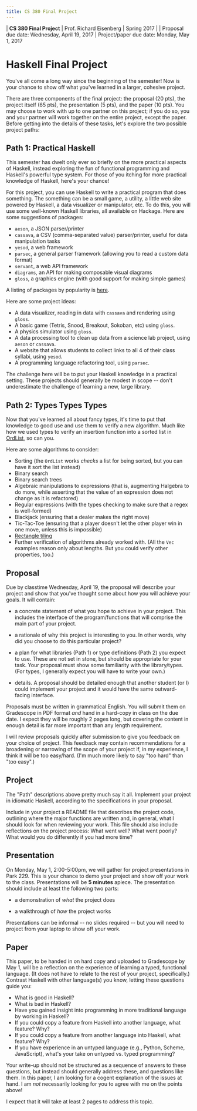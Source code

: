 ```yaml
---
title: CS 380 Final Project
---
```


<div id="header">

| **CS 380 Final Project**
| Prof. Richard Eisenberg
| Spring 2017
|
| Proposal due date: Wednesday, April 19, 2017
| Project/paper due date: Monday, May 1, 2017

</div>

Haskell Final Project
=====================

You've all come a long way since the beginning of the semester! Now is your chance to show
off what you've learned in a larger, cohesive project.

There are three components of the final project: the proposal (20 pts), the project itself
(65 pts), the presentation (5 pts), and the paper (10 pts). You may choose to work with up to one partner
on this project; if you do so, you and your partner will work together on the entire project, except the
paper.
Before getting into the details of these tasks,
let's explore the two possible project paths:

Path 1: Practical Haskell
-------------------------

This semester has dwelt only ever so briefly on the more practical aspects of Haskell, instead
exploring the fun of functional programming and Haskell's powerful type system. For those of
you itching for more practical knowledge of Haskell, here's your chance!

For this project, you can use Haskell to write a practical program that does something.
The something can be a small game, a utility, a little web site powered by Haskell, a
data visualizer or manipulator, etc. To do this, you will use some well-known Haskell
libraries, all available on Hackage. Here are some suggestions of packages:

* `aeson`, a JSON parser/printer
* `cassava`, a CSV (comma-separated value) parser/printer, useful for data manipulation tasks
* `yesod`, a web framework
* `parsec`, a general parser framework (allowing you to read a custom data format)
* `servant`, a web API framework
* `diagrams`, an API for making composable visual diagrams
* `gloss`, a graphics engine (with good support for making simple games)

A listing of packages by popularity is [here](https://hackage.haskell.org/packages/top).

Here are some project ideas:

* A data visualizer, reading in data with `cassava` and rendering using `gloss`.
* A basic game (Tetris, Snood, Breakout, Sokoban, etc) using `gloss`.
* A physics simulator using `gloss`.
* A data processing tool to clean up data from a science lab project, using `aeson` or `cassava`.
* A website that allows students to collect links to all 4 of their class syllabi, using `yesod`.
* A programming language refactoring tool, using `parsec`.

The challenge here will be to put your Haskell knowledge in a practical setting. These projects
should generally be modest in scope -- don't underestimate the challenge of learning a new,
large library.

Path 2: Types Types Types
-------------------------

Now that you've learned all about fancy types, it's time to put that knowledge to good use and
use them to verify a new algorithm. Much like how we used types to verify an insertion function
into a sorted list in [OrdList](../19/ClassOrdList.hs), so can you.

Here are some algorithms to consider:

* Sorting (the `OrdList` works *checks* a list for being sorted, but you can have it sort the
list instead)
* Binary search
* Binary search trees
* Algebraic manipulations to expressions (that is, augmenting Halgebra to do more, while asserting
that the value of an expression does not change as it is refactored)
* Regular expressions (with the types checking to make sure that a regex is well-formed)
* Blackjack (ensuring that a dealer makes the right move)
* Tic-Tac-Toe (ensuring that a player doesn't let the other player win in one move, unless this is impossible)
* [Rectangle tiling](https://pdfs.semanticscholar.org/8b79/2f78825bad68cf7a2267ea03db5b4273df33.pdf)
* Further verification of algorithms already worked with. (All the `Vec` examples reason only about
lengths. But you could verify other properties, too.)

Proposal
--------

Due by classtime Wednesday, April 19, the proposal will describe your project and show that you've
thought some about how you will achieve your goals. It will contain:

* a concrete statement of what you hope to achieve in your project. This includes the interface
of the program/functions that will comprise the main part of your project.

* a rationale of why this project is interesting to you. In other words, why
did you choose to do this particular project?

* a plan for what libraries (Path 1) or type definitions (Path 2) you expect to use. These are
not set in stone, but should be appropriate for your task. Your proposal must show some familiarity
with the library/types. (For types, I generally expect you will have to write your own.)

* details. A proposal should be detailed enough that another student (or I) could implement your
project and it would have the same outward-facing interface.

Proposals must be written in grammatical English. You will submit them on Gradescope in PDF format
*and* hand in a hard-copy in class on the due date. I expect they will be roughly 2 pages long, but
covering the content in enough detail is far more important than any length requirement.

I will review proposals quickly after submission to give you feedback on your choice of project.
This feedback may contain recommendations for a broadening or narrowing of the scope of your project
if, in my experience, I think it will be too easy/hard. (I'm much more likely to say "too hard" than
"too easy".)

Project
-------

The "Path" descriptions above pretty much say it all. Implement your project in idiomatic Haskell,
according to the specifications in your proposal.

Include in your project a README file that describes the project code, outlining where the major
functions are written and, in general, what I should look for when reviewing your work. This file
should also include reflections on the project process: What went well? What went poorly? What would
you do differently if you had more time?

Presentation
------------

On Monday, May 1, 2:00-5:00pm, we will gather for project presentations in Park 229. This is your
chance to demo your project and show off your work to the class. Presentations will be **5 minutes**
apiece. The presentation should include at least the following two parts:

* a demonstration of *what* the project does

* a walkthrough of *how* the project works

Presentations can be informal -- no slides required -- but you will need to project from your laptop
to show off your work.

Paper
-----

This paper, to be handed in on hard copy and uploaded to Gradescope by May 1, will be a reflection on
the experience of learning a typed, functional language. (It does not have to relate to the rest of
your project, specifically.) Contrast Haskell with other language(s) you know, letting these questions
guide you:

 * What is good in Haskell?
 * What is bad in Haskell?
 * Have you gained insight into programming in more traditional language by working
in Haskell?
 * If you could copy a feature from Haskell into another language, what feature? Why?
 * If you could copy a feature from another language into Haskell, what feature? Why?
 * If you have experience in an untyped language (e.g., Python, Scheme, JavaScript), what's
   your take on untyped vs. typed programming?

Your write-up should not be structured as a sequence of answers to these questions, but instead should
generally address these, and questions like them. In this paper, I am looking for a cogent explanation
of the issues at hand. I am *not* necessarily looking for you to agree with me on the points above!

I expect that it will take at least 2 pages to address this topic.

